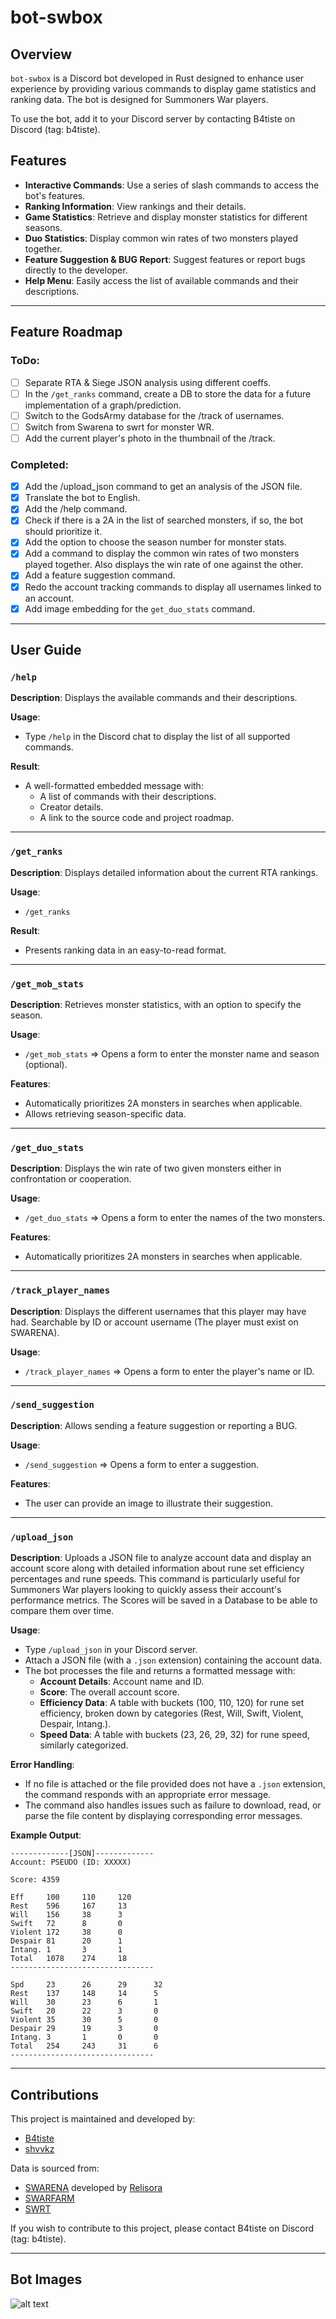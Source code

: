 # bot-swbox

## Overview

`bot-swbox` is a Discord bot developed in Rust designed to enhance user experience by providing various commands to display game statistics and ranking data. The bot is designed for Summoners War players.

To use the bot, add it to your Discord server by contacting B4tiste on Discord (tag: b4tiste).

## Features

-   **Interactive Commands**: Use a series of slash commands to access the bot's features.
-   **Ranking Information**: View rankings and their details.
-   **Game Statistics**: Retrieve and display monster statistics for different seasons.
-   **Duo Statistics**: Display common win rates of two monsters played together.
-   **Feature Suggestion & BUG Report**: Suggest features or report bugs directly to the developer.
-   **Help Menu**: Easily access the list of available commands and their descriptions.

---

## Feature Roadmap

### ToDo:

-   [ ] Separate RTA & Siege JSON analysis using different coeffs.
-   [ ] In the `/get_ranks` command, create a DB to store the data for a future implementation of a graph/prediction.
-   [ ] Switch to the GodsArmy database for the /track of usernames.
-   [ ] Switch from Swarena to swrt for monster WR.
-   [ ] Add the current player's photo in the thumbnail of the /track.

### Completed:

-   [x] Add the /upload_json command to get an analysis of the JSON file.
-   [x] Translate the bot to English.
-   [x] Add the /help command.
-   [x] Check if there is a 2A in the list of searched monsters, if so, the bot should prioritize it.
-   [x] Add the option to choose the season number for monster stats.
-   [x] Add a command to display the common win rates of two monsters played together. Also displays the win rate of one against the other.
-   [x] Add a feature suggestion command.
-   [x] Redo the account tracking commands to display all usernames linked to an account.
-   [x] Add image embedding for the `get_duo_stats` command.

---

## User Guide

### `/help`

**Description**: Displays the available commands and their descriptions.

**Usage**:

-   Type `/help` in the Discord chat to display the list of all supported commands.

**Result**:

-   A well-formatted embedded message with:
    -   A list of commands with their descriptions.
    -   Creator details.
    -   A link to the source code and project roadmap.

---

### `/get_ranks`

**Description**: Displays detailed information about the current RTA rankings.

**Usage**:

-   `/get_ranks`

**Result**:

-   Presents ranking data in an easy-to-read format.

---

### `/get_mob_stats`

**Description**: Retrieves monster statistics, with an option to specify the season.

**Usage**:

-   `/get_mob_stats` => Opens a form to enter the monster name and season (optional).

**Features**:

-   Automatically prioritizes 2A monsters in searches when applicable.
-   Allows retrieving season-specific data.

---

### `/get_duo_stats`

**Description**: Displays the win rate of two given monsters either in confrontation or cooperation.

**Usage**:

-   `/get_duo_stats` => Opens a form to enter the names of the two monsters.

**Features**:

-   Automatically prioritizes 2A monsters in searches when applicable.

---

### `/track_player_names`

**Description**: Displays the different usernames that this player may have had. Searchable by ID or account username (The player must exist on SWARENA).

**Usage**:

-   `/track_player_names` => Opens a form to enter the player's name or ID.

---

### `/send_suggestion`

**Description**: Allows sending a feature suggestion or reporting a BUG.

**Usage**:

-   `/send_suggestion` => Opens a form to enter a suggestion.

**Features**:

-   The user can provide an image to illustrate their suggestion.

---

### `/upload_json`

**Description**:
Uploads a JSON file to analyze account data and display an account score along with detailed information about rune set efficiency percentages and rune speeds. This command is particularly useful for Summoners War players looking to quickly assess their account's performance metrics. The Scores will be saved in a Database to be able to compare them over time.

**Usage**:

-   Type `/upload_json` in your Discord server.
-   Attach a JSON file (with a `.json` extension) containing the account data.
-   The bot processes the file and returns a formatted message with:
    -   **Account Details**: Account name and ID.
    -   **Score**: The overall account score.
    -   **Efficiency Data**: A table with buckets (100, 110, 120) for rune set efficiency, broken down by categories (Rest, Will, Swift, Violent, Despair, Intang.).
    -   **Speed Data**: A table with buckets (23, 26, 29, 32) for rune speed, similarly categorized.

**Error Handling**:

-   If no file is attached or the file provided does not have a `.json` extension, the command responds with an appropriate error message.
-   The command also handles issues such as failure to download, read, or parse the file content by displaying corresponding error messages.

**Example Output**:

```autohotkey
-------------[JSON]-------------
Account: PSEUDO (ID: XXXXX)

Score: 4359

Eff     100     110     120
Rest    596     167     13
Will    156     38      3
Swift   72      8       0
Violent 172     38      0
Despair 81      20      1
Intang. 1       3       1
Total   1078    274     18
--------------------------------

Spd     23      26      29      32
Rest    137     148     14      5
Will    30      23      6       1
Swift   20      22      3       0
Violent 35      30      5       0
Despair 29      19      3       0
Intang. 3       1       0       0
Total   254     243     31      6
--------------------------------
```

---

## Contributions

This project is maintained and developed by:

-   [B4tiste](https://github.com/B4tiste)
-   [shvvkz](https://github.com/shvvkz)

Data is sourced from:

-   [SWARENA](https://swarena.gg/) developed by [Relisora](https://github.com/relisora)
-   [SWARFARM](https://swarfarm.com/)
-   [SWRT](https://m.swranking.com/)

If you wish to contribute to this project, please contact B4tiste on Discord (tag: b4tiste).

---

## Bot Images

![alt text](Images/image.png)
